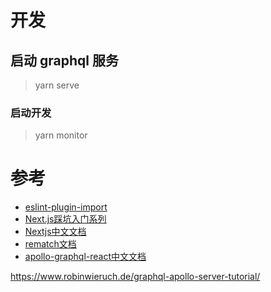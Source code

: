 # 开发

## 启动 graphql 服务

> yarn serve

### 启动开发

> yarn monitor

# 参考

- [eslint-plugin-import](https://github.com/benmosher/eslint-plugin-import)
- [Next.js踩坑入门系列](https://juejin.im/post/5b9a19685188255c865e07f7)
- [Nextjs中文文档](https://segmentfault.com/a/1190000016359472)
- [rematch文档](https://rematch.gitbook.io/handbook/)
- [apollo-graphql-react中文文档](https://apollographqlcn.github.io/react-docs-cn/redux.html)

https://www.robinwieruch.de/graphql-apollo-server-tutorial/
